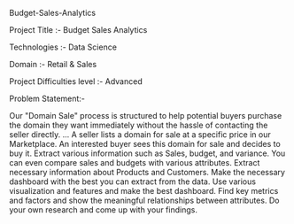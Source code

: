 Budget-Sales-Analytics

Project Title :- Budget Sales Analytics

Technologies :- Data Science

Domain :- Retail & Sales

Project Difficulties level :- Advanced

Problem Statement:- 

Our "Domain Sale" process is structured to help potential buyers purchase the domain they
want immediately without the hassle of contacting the seller directly. ... A seller lists a domain
for sale at a specific price in our Marketplace. An interested buyer sees this domain for sale and
decides to buy it.
Extract various information such as Sales, budget, and variance. You can even compare sales
and budgets with various attributes. Extract necessary information about Products and
Customers. Make the necessary dashboard with the best you can extract from the data.
Use various visualization and features and make the best dashboard. Find key metrics and
factors and show the meaningful relationships between attributes. Do your own research and
come up with your findings.
